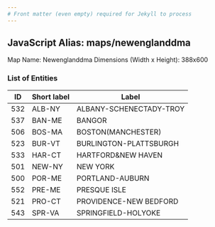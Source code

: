 ```yaml
---
# Front matter (even empty) required for Jekyll to process
---
```


## JavaScript Alias: maps/newenglanddma

Map Name: Newenglanddma
Dimensions (Width x Height): 388x600





### List of Entities

ID | Short label | Label
---|---|---|
532|ALB-NY|ALBANY-SCHENECTADY-TROY
537|BAN-ME|BANGOR
506|BOS-MA|BOSTON(MANCHESTER)
523|BUR-VT|BURLINGTON-PLATTSBURGH
533|HAR-CT|HARTFORD&NEW HAVEN
501|NEW-NY|NEW YORK
500|POR-ME|PORTLAND-AUBURN
552|PRE-ME|PRESQUE ISLE
521|PRO-CT|PROVIDENCE-NEW BEDFORD
543|SPR-VA|SPRINGFIELD-HOLYOKE


